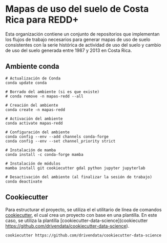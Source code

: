 # Mapas de uso del suelo de Costa Rica para REDD+
Esta organización contiene un conjunto de repositorios que implementan los flujos de trabajo necesarios para generar mapas de uso de suelo consistentes con la serie histórica de actividad de uso del suelo y cambio de uso del suelo generada entre 1987 y 2013 en Costa Rica.

## Ambiente conda

```shell
# Actualización de Conda
conda update conda

# Borrado del ambiente (si es que existe)
# conda remove -n mapas-redd --all

# Creación del ambiente
conda create -n mapas-redd

# Activación del ambiente
conda activate mapas-redd

# Configuración del ambiente
conda config --env --add channels conda-forge
conda config --env --set channel_priority strict

# Instalación de mamba
conda install -c conda-forge mamba

# Instalación de módulos
mamba install git cookiecutter gdal python jupyter jupyterlab

# Desactivación del ambiente (al finalizar la sesión de trabajo)
conda deactivate
```

## Cookiecutter
Para estructurar el proyecto, se utiliza el el utilitario de línea de comandos [cookiecutter](https://pypi.org/project/cookiecutter/), el cual crea un proyecto con base en una plantilla. En este caso, se utiliza la plantilla [cookiecutter-data-science](cookiecutter https://github.com/drivendata/cookiecutter-data-science).

```shell
cookiecutter https://github.com/drivendata/cookiecutter-data-science
```
